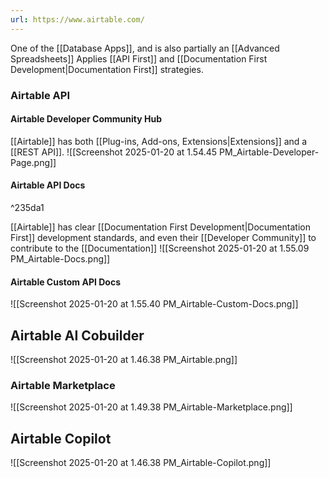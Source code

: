 ```yaml
---
url: https://www.airtable.com/
---
```

One of the [[Database Apps]], and is also partially an [[Advanced Spreadsheets]] Applies [[API First]] and [[Documentation First Development|Documentation First]] strategies. 

### Airtable API

#### Airtable Developer Community Hub
[[Airtable]] has both [[Plug-ins,  Add-ons,  Extensions|Extensions]] and a [[REST API]].
![[Screenshot 2025-01-20 at 1.54.45 PM_Airtable-Developer-Page.png]]
#### Airtable API Docs

^235da1

[[Airtable]] has clear [[Documentation First Development|Documentation First]] development standards, and even their [[Developer Community]] to contribute to the [[Documentation]]
![[Screenshot 2025-01-20 at 1.55.09 PM_Airtable-Docs.png]]
#### Airtable Custom API Docs
 ![[Screenshot 2025-01-20 at 1.55.40 PM_Airtable-Custom-Docs.png]]


## Airtable AI Cobuilder
![[Screenshot 2025-01-20 at 1.46.38 PM_Airtable.png]]
### Airtable Marketplace
![[Screenshot 2025-01-20 at 1.49.38 PM_Airtable-Marketplace.png]]
## Airtable Copilot
![[Screenshot 2025-01-20 at 1.46.38 PM_Airtable-Copilot.png]]
